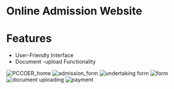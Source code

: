 
# Online Admission Website



# Features



* User-Friendly Interface
* Document -upload Functionality

![PCCOER_home](https://github.com/komal65/Online-Admission-Website/assets/114643264/0c879000-9719-4f8d-8d1a-b2e8808c68da) 
![admission_form](https://github.com/komal65/Online-Admission-Website/assets/114643264/85acef74-d2a2-4516-8ec9-609b3f6bf871)
![undertaking form](https://github.com/komal65/Online-Admission-Website/assets/114643264/1a1ca289-7f61-488b-8bc2-fe017b5c0dac)
![form](https://github.com/komal65/Online-Admission-Website/assets/114643264/d7dd201d-9633-4106-bd53-c768243bf5e9)
![document uploading](https://github.com/komal65/Online-Admission-Website/assets/114643264/9f90a463-3b4c-4db7-9270-fe38b42a8f5d)
![payment](https://github.com/komal65/Online-Admission-Website/assets/114643264/f5fb53c2-fd6d-4468-a646-86f53edf9c81)

